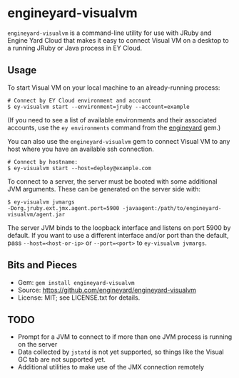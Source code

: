 # engineyard-visualvm

`engineyard-visualvm` is a command-line utility for use with JRuby and
Engine Yard Cloud that makes it easy to connect Visual VM on a desktop
to a running JRuby or Java process in EY Cloud.

## Usage

To start Visual VM on your local machine to an already-running process:

    # Connect by EY Cloud environment and account
    $ ey-visualvm start --environment=jruby --account=example

(If you need to see a list of available environments and their
associated accounts, use the `ey environments` command from the
[engineyard](/engineyard/engineyard) gem.)

You can also use the `engineyard-visualvm` gem to connect Visual VM to
any host where you have an available ssh connection.

    # Connect by hostname:
    $ ey-visualvm start --host=deploy@example.com      

To connect to a server, the server must be booted with some additional
JVM arguments. These can be generated on the server side with:

    $ ey-visualvm jvmargs
    -Dorg.jruby.ext.jmx.agent.port=5900 -javaagent:/path/to/engineyard-visualvm/agent.jar

The server JVM binds to the loopback interface and listens on port
5900 by default. If you want to use a different interface and/or port
than the default, pass `--host=<host-or-ip>` or `--port=<port>` to
`ey-visualvm jvmargs`.

## Bits and Pieces

- Gem: `gem install engineyard-visualvm`
- Source: https://github.com/engineyard/engineyard-visualvm
- License: MIT; see LICENSE.txt for details.

## TODO

- Prompt for a JVM to connect to if more than one JVM process is
  running on the server
- Data collected by `jstatd` is not yet supported, so things like the
  Visual GC tab are not supported yet.
- Additional utilities to make use of the JMX connection remotely
